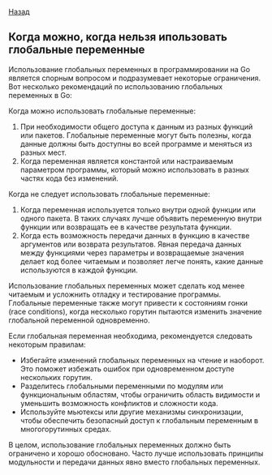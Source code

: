 [Назад](/L1/L1_.md)

## Когда можно, когда нельзя ипользовать глобальные переменные



Использование глобальных переменных в программировании на Go является спорным вопросом и подразумевает некоторые ограничения. Вот несколько рекомендаций по использованию глобальных переменных в Go:

Когда можно использовать глобальные переменные:

1. При необходимости общего доступа к данным из разных функций или пакетов. Глобальные переменные могут быть полезны, когда данные должны быть доступны во всей программе и меняться из разных мест.
2. Когда переменная является константой или настраиваемым параметром программы, который можно использовать в разных частях кода без изменений.

Когда не следует использовать глобальные переменные:

1. Когда переменная используется только внутри одной функции или одного пакета. В таких случаях лучше объявить переменную внутри функции или возвращать ее в качестве результата функции.
2. Когда есть возможность передачи данных в функцию в качестве аргументов или возврата результатов. Явная передача данных между функциями через параметры и возвращаемые значения делает код более читаемым и позволяет легче понять, какие данные используются в каждой функции.

Использование глобальных переменных может сделать код менее читаемым и усложнить отладку и тестирование программы. Глобальные переменные также могут привести к состояниям гонки (race conditions), когда несколько горутин пытаются изменить значение глобальной переменной одновременно.

Если глобальная переменная необходима, рекомендуется следовать некоторым правилам:

- Избегайте изменений глобальных переменных на чтение и наоборот. Это поможет избежать ошибок при одновременном доступе нескольких горутин.
- Разделитесь глобальными переменными по модулям или функциональным областям, чтобы ограничить область видимости и уменьшить возможность конфликтов и сложности кода.
- Используйте мьютексы или другие механизмы синхронизации, чтобы обеспечить безопасный доступ к глобальным переменным в многогорутинных средах.

В целом, использование глобальных переменных должно быть ограничено и хорошо обосновано. Часто лучше использовать принципы модульности и передачи данных явно вместо глобальных переменных.
